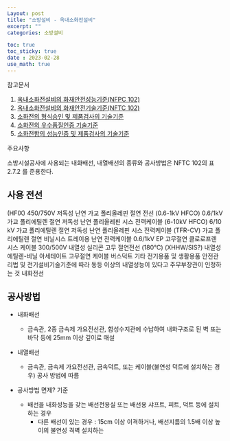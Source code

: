```yaml
---
Layout: post
title: "소방설비 - 옥내소화전설비"
excerpt: ""
categories: 소방설비

toc: true
toc_sticky: true
date : 2023-02-28
use_math: true
---
```


참고문서  
1. [옥내소화전설비의 화재안전성능기준(NFPC 102)](https://www.law.go.kr/LSW/admRulInfoP.do?admRulSeq=2100000216245)
2. [옥내소화전설비의 화재안전기술기준(NFTC 102)](https://www.law.go.kr/LSW/admRulInfoP.do?admRulSeq=2100000216123)
3. [소화전의 형식승인 및 제품검사의 기술기준](https://www.law.go.kr/LSW/admRulLsInfoP.do?admRulSeq=2100000215651)
4. [소화전의 우수품질인증 기술기준](https://www.law.go.kr/LSW/admRulLsInfoP.do?admRulSeq=2100000215851)
5. [소화전함의 성능인증 및 제품검사의 기술기준](https://www.law.go.kr/LSW/admRulLsInfoP.do?admRulSeq=2100000215740)

주요사항  

소방시설공사에 사용되는 내화배선, 내열배선의 종류와 공사방법은 NFTC 102의 표 2.7.2 를 준용한다.  


## 사용 전선

(HFIX) 450/750V 저독성 난연 가교 폴리올레핀 절연 전선 
(0.6-1kV HFCO) 0.6/1kV 가교 폴리에틸렌 절연 저독성 난연 폴리올레핀 시스 전력케이블
(6-10kV HFCO) 6/10 kV 가교 폴리에틸렌 절연 저독성 난연 폴리올레핀 시스 전력케이블
(TFR-CV) 가교 폴리에틸렌 절연 비닐시스 트레이용 난연 전력케이블
0.6/1kV EP 고무절연 클로로프렌 시스 케이블
300/500V 내열성 실리콘 고무 절연전선 (180℃)
(XHHW/SIS?) 내열성 에틸렌-비닐 아세테이트 고무절연 케이블
버스덕트
기타 전기용품 및 생활용품 안전관리법 및 전기설비기술기준에 따라 동등 이상의 내열성능이 있다고 주무부장관이 인정하는 것
내화전선

## 공사방법

  - 내화배선  
    - 금속관, 2종 금속제 가요전선관, 합성수지관에 수납하여 내화구조로 된 벽 또는 바닥 등에 25mm 이상 깊이로 매설
  - 내열배선
    - 금속관, 금속제 가요전선관, 금속덕트, 또는 케이블(불연성 덕트에 설치하는 경우) 공사 방법에 따름
	
  - 공사방법 면제? 기준
    - 배선을 내화성능을 갖는 배선전용실 또는 배선용 샤프트, 피트, 덕트 등에 설치하는 경우
      - 다른 배선이 있는 경우 : 15cm 이상 이격하거나, 배선지름의 1.5배 이상 높이의 불연성 격벽 설치하는
